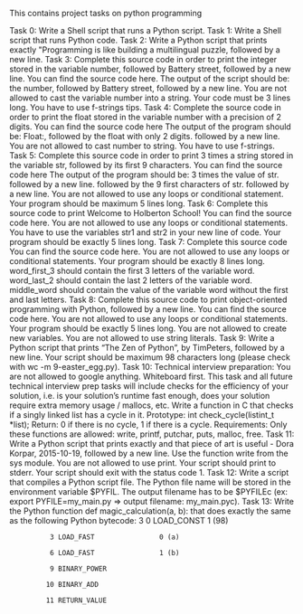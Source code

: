 This contains project tasks on python programming

Task 0: Write a Shell script that runs a Python script.
Task 1: Write a Shell script that runs Python code.
Task 2: Write a Python script that prints exactly "Programming is like building a multilingual puzzle, followed by a new line.
Task 3: Complete this source code in order to print the integer stored in the variable number, followed by Battery street, followed by a new line.
You can find the source code here.
The output of the script should be:
the number, followed by Battery street,
followed by a new line.
You are not allowed to cast the variable number into a string.
Your code must be 3 lines long.
You have to use f-strings tips.
Task 4: Complete the source code in order to print the float stored in the variable number with a precision of 2 digits.
You can find the source code here
The output of the program should be:
Float:, followed by the float with only 2 digits.
followed by a new line.
You are not allowed to cast number to string.
You have to use f-strings.
Task 5: Complete this source code in order to print 3 times a string stored in the variable str, followed by its first 9 characters.
You can find the source code here
The output of the program should be:
3 times the value of str.
followed by a new line.
followed by the 9 first characters of str.
followed by a new line.
You are not allowed to use any loops or conditional statement.
Your program should be maximum 5 lines long.
Task 6: Complete this source code to print Welcome to Holberton School!
You can find the source code here.
You are not allowed to use any loops or conditional statements.
You have to use the variables str1 and str2 in your new line of code.
Your program should be exactly 5 lines long.
Task 7: Complete this source code
You can find the source code here.
You are not allowed to use any loops or conditional statements.
Your program should be exactly 8 lines long.
word_first_3 should contain the first 3 letters of the variable word.
word_last_2 should contain the last 2 letters of the variable word.
middle_word should contain the value of the variable word without the first and last letters.
Task 8: Complete this source code to print object-oriented programming with Python, followed by a new line.
You can find the source code here.
You are not allowed to use any loops or conditional statements.
Your program should be exactly 5 lines long.
You are not allowed to create new variables.
You are not allowed to use string literals.
Task 9: Write a Python script that prints “The Zen of Python”, by TimPeters, followed by a new line.
Your script should be maximum 98 characters long (please check with wc -m 9-easter_egg.py).
Task 10: Technical interview preparation:
You are not allowed to google anything.
Whiteboard first.
This task and all future technical interview prep tasks will include checks for the efficiency of your solution, i.e. is your solution’s runtime fast enough, does your solution require extra memory usage / mallocs, etc.
Write a function in C that checks if a singly linked list has a cycle in it.
Prototype: int check_cycle(listint_t *list);
Return: 0 if there is no cycle, 1 if there is a cycle.
Requirements:
Only these functions are allowed: write, printf, putchar, puts, malloc, free.
Task 11: Write a Python script that prints exactly and that piece of art is useful - Dora Korpar, 2015-10-19, followed by a new line.
Use the function write from the sys module.
You are not allowed to use print.
Your script should print to stderr.
Your script should exit with the status code 1.
Task 12: Write a script that compiles a Python script file.
The Python file name will be stored in the environment variable $PYFIL.
The output filename has to be $PYFILEc (ex: export PYFILE=my_main.py => output filename: my_main.pyc).
Task 13: Write the Python function def magic_calculation(a, b): that does exactly the same as the following Python bytecode:
 3           0 LOAD_CONST               1 (98)

              3 LOAD_FAST                0 (a)

              6 LOAD_FAST                1 (b)

              9 BINARY_POWER

             10 BINARY_ADD

             11 RETURN_VALUE
